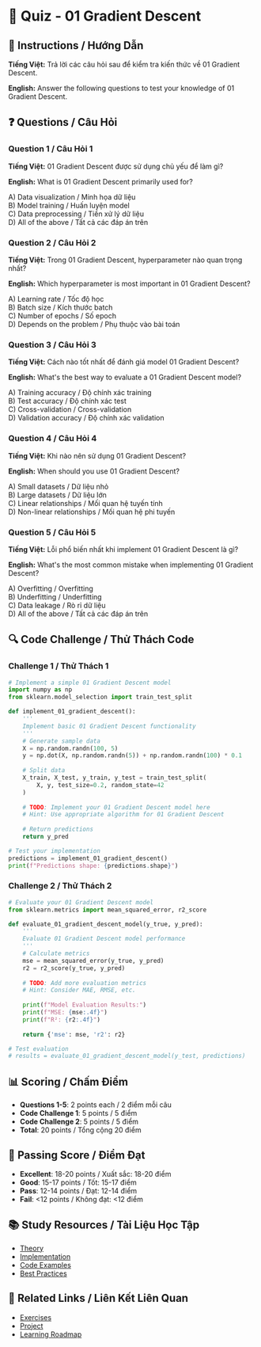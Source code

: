 # 🧠 Quiz - 01 Gradient Descent

## 📝 Instructions / Hướng Dẫn

**Tiếng Việt:** Trả lời các câu hỏi sau để kiểm tra kiến thức về 01 Gradient Descent.

**English:** Answer the following questions to test your knowledge of 01 Gradient Descent.

## ❓ Questions / Câu Hỏi

### Question 1 / Câu Hỏi 1
**Tiếng Việt:** 01 Gradient Descent được sử dụng chủ yếu để làm gì?

**English:** What is 01 Gradient Descent primarily used for?

A) Data visualization / Minh họa dữ liệu  
B) Model training / Huấn luyện model  
C) Data preprocessing / Tiền xử lý dữ liệu  
D) All of the above / Tất cả các đáp án trên

### Question 2 / Câu Hỏi 2
**Tiếng Việt:** Trong 01 Gradient Descent, hyperparameter nào quan trọng nhất?

**English:** Which hyperparameter is most important in 01 Gradient Descent?

A) Learning rate / Tốc độ học  
B) Batch size / Kích thước batch  
C) Number of epochs / Số epoch  
D) Depends on the problem / Phụ thuộc vào bài toán

### Question 3 / Câu Hỏi 3
**Tiếng Việt:** Cách nào tốt nhất để đánh giá model 01 Gradient Descent?

**English:** What's the best way to evaluate a 01 Gradient Descent model?

A) Training accuracy / Độ chính xác training  
B) Test accuracy / Độ chính xác test  
C) Cross-validation / Cross-validation  
D) Validation accuracy / Độ chính xác validation

### Question 4 / Câu Hỏi 4
**Tiếng Việt:** Khi nào nên sử dụng 01 Gradient Descent?

**English:** When should you use 01 Gradient Descent?

A) Small datasets / Dữ liệu nhỏ  
B) Large datasets / Dữ liệu lớn  
C) Linear relationships / Mối quan hệ tuyến tính  
D) Non-linear relationships / Mối quan hệ phi tuyến

### Question 5 / Câu Hỏi 5
**Tiếng Việt:** Lỗi phổ biến nhất khi implement 01 Gradient Descent là gì?

**English:** What's the most common mistake when implementing 01 Gradient Descent?

A) Overfitting / Overfitting  
B) Underfitting / Underfitting  
C) Data leakage / Rò rỉ dữ liệu  
D) All of the above / Tất cả các đáp án trên

## 🔍 Code Challenge / Thử Thách Code

### Challenge 1 / Thử Thách 1
```python
# Implement a simple 01 Gradient Descent model
import numpy as np
from sklearn.model_selection import train_test_split

def implement_01_gradient_descent():
    '''
    Implement basic 01 Gradient Descent functionality
    '''
    # Generate sample data
    X = np.random.randn(100, 5)
    y = np.dot(X, np.random.randn(5)) + np.random.randn(100) * 0.1
    
    # Split data
    X_train, X_test, y_train, y_test = train_test_split(
        X, y, test_size=0.2, random_state=42
    )
    
    # TODO: Implement your 01 Gradient Descent model here
    # Hint: Use appropriate algorithm for 01 Gradient Descent
    
    # Return predictions
    return y_pred

# Test your implementation
predictions = implement_01_gradient_descent()
print(f"Predictions shape: {predictions.shape}")
```

### Challenge 2 / Thử Thách 2
```python
# Evaluate your 01 Gradient Descent model
from sklearn.metrics import mean_squared_error, r2_score

def evaluate_01_gradient_descent_model(y_true, y_pred):
    '''
    Evaluate 01 Gradient Descent model performance
    '''
    # Calculate metrics
    mse = mean_squared_error(y_true, y_pred)
    r2 = r2_score(y_true, y_pred)
    
    # TODO: Add more evaluation metrics
    # Hint: Consider MAE, RMSE, etc.
    
    print(f"Model Evaluation Results:")
    print(f"MSE: {mse:.4f}")
    print(f"R²: {r2:.4f}")
    
    return {'mse': mse, 'r2': r2}

# Test evaluation
# results = evaluate_01_gradient_descent_model(y_test, predictions)
```

## 📊 Scoring / Chấm Điểm

- **Questions 1-5**: 2 points each / 2 điểm mỗi câu
- **Code Challenge 1**: 5 points / 5 điểm
- **Code Challenge 2**: 5 points / 5 điểm
- **Total**: 20 points / Tổng cộng 20 điểm

## 🎯 Passing Score / Điểm Đạt

- **Excellent**: 18-20 points / Xuất sắc: 18-20 điểm
- **Good**: 15-17 points / Tốt: 15-17 điểm  
- **Pass**: 12-14 points / Đạt: 12-14 điểm
- **Fail**: <12 points / Không đạt: <12 điểm

## 📚 Study Resources / Tài Liệu Học Tập

- [Theory](./THEORY_01_gradient_descent.md)
- [Implementation](./IMPLEMENTATION_01_gradient_descent.md)
- [Code Examples](./CODE_EXAMPLES_01_gradient_descent.md)
- [Best Practices](./BEST_PRACTICES_01_gradient_descent.md)

## 🔗 Related Links / Liên Kết Liên Quan

- [Exercises](./EXERCISES_01_gradient_descent.md)
- [Project](./PROJECT_01_gradient_descent.md)
- [Learning Roadmap](./LEARNING_ROADMAP_01_gradient_descent.md)

